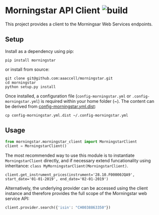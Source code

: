 # Morningstar API Client ![build](https://travis-ci.com/aaaccell/morningstar.svg?branch=master)

This project provides a client to the Morningsar Web Services endpoints.

## Setup

Install as a dependency using pip:

```
pip install morningstar
```
or install from source:

```
git clone git@github.com:aaaccell/morningstar.git
cd morningstar
python setup.py install
```

Once installed, a configuration file (`config-morningstar.yml` or `.config-morningstar.yml`) is required within your home folder (~). The content can be derived from [config-morningstar.yml.dist](/config-morningstar.yml.dist):

```
cp config-morningstar.yml.dist ~/.config-morningstar.yml
```

## Usage

```python
from morningstar.morningstar_client import MorningstarClient
client = MorningstarClient()
```

The most recommended way to use this module is to instantiate `MorningstarClient` directly, and if necessary extend funcationality using inheritance: `class MyMorningstarClient(MorningstarClient)`.

```
client.get_instrument_prices(instrument='28.10.F00000JQA9', start_date='01-01-2019', end_date='02-01-2019')
```

Alternatively, the underlying provider can be accessed using the client instance and therefore provides the full scope of the Morningstar web service API:

```python
client.provider.search({'isin': "CH0038863350"})
```
